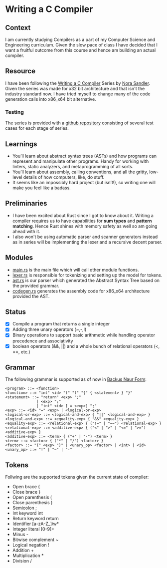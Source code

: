 # Writing a C Compiler

## Context

I am currently studying Compilers as a part of my Computer Science and Engineering curriculum. Given the slow pace of class I have decided that I want a fruitful outcome from this course and hence am building an actual compiler.

## Resource

I have been following the [Writing a C Compiler](https://norasandler.com/2017/11/29/Write-a-Compiler.html) Series by [Nora Sandler](https://norasandler.com/about/). Given the series was made for x32 bit architecture and that isn't the industry standard now. I have tried myself to change many of the code generation calls into x86_x64 bit alternative.

### Testing

The series is provided with a [github repository](https://github.com/nlsandler/write_a_c_compiler) consisting of several test cases for each stage of series.

## Learnings

- You’ll learn about abstract syntax trees (ASTs) and how programs can represent and manipulate other programs. Handy for working with linters, static analyzers, and metaprogramming of all sorts.
- You’ll learn about assembly, calling conventions, and all the gritty, low-level details of how computers, like, do stuff.
- It seems like an impossibly hard project (but isn’t!), so writing one will make you feel like a badass.

## Preliminaries

- I have been excited about Rust since I got to know about it. Writing a compiler requires us to have capabilities for **sum types** and **pattern matching**. Hence Rust shines with memory safety as well so am going ahead with it.
- I also won't be using automatic parser and scanner generators instead as in series will be implementing the lexer and a recursive decent parser.

## Modules

- [main.rs](./src/main.rs) is the main file which will call other module functions.
- [lexer.rs](./src/lex/mod.rs) is responsible for tokenizing and setting up the model for tokens.
- [ast.rs](./src/ast/mod.rs) is our parser which generated the Abstract Syntax Tree based on the provided grammar.
- [codegen.rs](./src/codegen/mod.rs) generates the assembly code for x86_x64 architecture provided the AST.

## Status

- [x] Compile a program that returns a single integer
- [x] Adding three unary operators (~,-,!)
- [x] Binary operations to support basic arithmetic while handling operator precedence and associativity
- [x] boolean operators (&&, ||) and a whole bunch of relational operators (<, ==, etc.)

## Grammar

The following grammar is supported as of now in [Backus Naur Form](https://en.wikipedia.org/wiki/Backus%E2%80%93Naur_form):

```
<program> ::= <function>
<function> ::= "int" <id> "(" ")" "{" { <statement> } "}"
<statement> ::= "return" <exp> ";"
              | <exp> ";"
              | "int" <id> [ = <exp>] ";"
<exp> ::= <id> "=" <exp> | <logical-or-exp>
<logical-or-exp> ::= <logical-and-exp> { "||" <logical-and-exp> }
<logical-and-exp> ::= <equality-exp> { "&&" <equality-exp> }
<equality-exp> ::= <relational-exp> { ("!=" | "==") <relational-exp> }
<relational-exp> ::= <additive-exp> { ("<" | ">" | "<=" | ">=") <additive-exp> }
<additive-exp> ::= <term> { ("+" | "-") <term> }
<term> ::= <factor> { ("*" | "/") <factor> }
<factor> ::= "(" <exp> ")" | <unary_op> <factor> | <int> | <id>
<unary_op> ::= "!" | "~" | "-"
```

## Tokens

Follwing are the supported tokens given the current state of compiler:

- Open brace {
- Close brace }
- Open parenthesis (
- Close parenthesis )
- Semicolon ;
- Int keyword int
- Return keyword return
- Identifier [a-zA-Z_]\w*
- Integer literal [0-9]+
- Minus -
- Bitwise complement ~
- Logical negation !
- Addition +
- Multiplication *
- Division /
